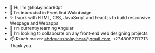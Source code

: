 - 👋 Hi, I’m @holayincar90pt
- 👀 I’m interested in Front End Web design
- ✨ I work with HTML, CSS, JavaScript and React.js to build responsive Webpage and Webapps
- 🌱 I’m currently learning Angular
- 💞️ I’m looking to collaborate on any front-end web designing projects
- 📫 Reach me on:  abdqudusholayincar@gmail.com,
                    +2348082107213
      Thank you.             
<!---
holayincar90pt/holayincar90pt is a ✨ special ✨ repository because its `README.md` (this file) appears on your GitHub profile.
You can click the Preview link to take a look at your changes.
--->
